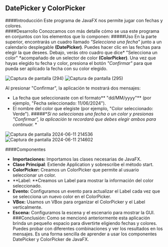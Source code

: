 ## DatePicker y ColorPicker
####Introducción
Este programa de JavaFX nos permite jugar con fechas y colores.  
####Desarrollo
Conozcamos con más detalle cómo se usa este programa en conjuntos con los elementos que lo componen:
#####Uso
En la parte superior, encontrarás un cuadro llamado *"Selecciona una fecha"* junto a un calendario desplegable **(DatePicker)**. Puedes hacer clic en las fechas para elegir la que desees.
Debajo, verás otro cuadro que dice* "Selecciona un color" *acompañado de un selector de color **(ColorPicker)**. 
Una vez que hayas elegido tu fecha y color, presiona el botón *"Confirmar"* para que pueda ser aplicado la fecha con su color elegido.

![Captura de pantalla (294)](https://github.com/Dayana-Sabando/ProyectPiker/assets/168872451/b467d73d-6155-4986-b242-dcdca6c8ba0c)
![Captura de pantalla (295)](https://github.com/Dayana-Sabando/ProyectPiker/assets/168872451/62ea8500-497a-4748-bce7-f1fe42cffe87)

Al presionar "Confirmar", la aplicación te mostrará dos mensajes:
-	La fecha que seleccionaste con el formato** "dd/MM/yyyy"** (por ejemplo, "Fecha    seleccionado: 11/06/2024").
-	El nombre del color que elegiste (por ejemplo, "Color seleccionado: Verde").
#####**Si no seleccionas una fecha o un color y presionas "Confirmar", la aplicación te recordará que debes elegir ambos para continuar.* *

![Captura de pantalla 2024-06-11 214536](https://github.com/Dayana-Sabando/ProyectPiker/assets/168872451/18dee6ef-3617-4daf-a899-648546d1a774)
![Captura de pantalla 2024-06-11 214602](https://github.com/Dayana-Sabando/ProyectPiker/assets/168872451/3b9b5558-d887-41df-ac7b-8444913f47dd)

####Componentes
-	**Importaciones:** Importamos las clases necesarias de JavaFX.
-	**Clase Principal**: Extiende Application y sobrescribe el método start.
-	**ColorPicker:** Creamos un ColorPicker que permite al usuario seleccionar un color.
-	**Label: **Creamos un Label para mostrar la información del color seleccionado.
-	**Evento:** Configuramos un evento para actualizar el Label cada vez que se selecciona un nuevo color en el ColorPicker.
-	**VBox:** Usamos un VBox para organizar el ColorPicker y el Label verticalmente.
-	**Escena:** Configuramos la escena y el escenario para mostrar la GUI.
###Conclusión:
Como se mencionó anteriormente esta aplicación brinda un pequeño espacio para divertirte eligiendo fechas y colores. Puedes probar con diferentes combinaciones y ver los resultados en los mensajes. Es una forma sencilla de aprender a usar los componentes DatePicker y ColorPicker de JavaFX.
